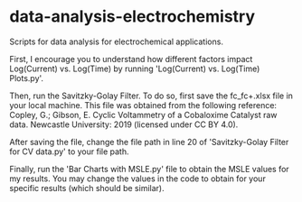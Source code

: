 # data-analysis-electrochemistry
Scripts for data analysis for electrochemical applications.

First, I encourage you to understand how different factors impact Log(Current) vs. Log(Time) by running 'Log(Current) vs. Log(Time) Plots.py'. 

Then, run the Savitzky-Golay Filter. To do so, first save the fc_fc+.xlsx file in your local machine. This file was obtained from the following reference:
Copley, G.; Gibson, E. Cyclic Voltammetry of a Cobaloxime Catalyst raw data. Newcastle University: 2019 (licensed under CC BY 4.0). 

After saving the file, change the file path in line 20 of 'Savitzky-Golay Filter for CV data.py' to your file path. 

Finally, run the 'Bar Charts with MSLE.py' file to obtain the MSLE values for my results. You may change the values in the code to obtain for your specific results (which should be similar).